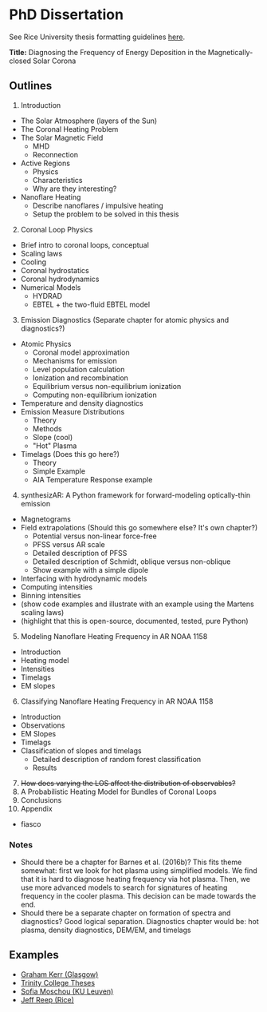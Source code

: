 # PhD Dissertation

See Rice University thesis formatting guidelines [here](https://graduate.rice.edu/thesisformat).

**Title:** Diagnosing the Frequency of Energy Deposition in the Magnetically-closed Solar Corona

## Outlines

1. Introduction
  * The Solar Atmosphere (layers of the Sun)
  * The Coronal Heating Problem
  * The Solar Magnetic Field
    * MHD
    * Reconnection
  * Active Regions
    * Physics
    * Characteristics
    * Why are they interesting?
  * Nanoflare Heating
    * Describe nanoflares / impulsive heating
    * Setup the problem to be solved in this thesis
2. Coronal Loop Physics
  * Brief intro to coronal loops, conceptual
  * Scaling laws
  * Cooling
  * Coronal hydrostatics
  * Coronal hydrodynamics
  * Numerical Models
    * HYDRAD
    * EBTEL + the two-fluid EBTEL model
3. Emission Diagnostics (Separate chapter for atomic physics and diagnostics?)
  * Atomic Physics
    * Coronal model approximation
    * Mechanisms for emission
    * Level population calculation
    * Ionization and recombination
    * Equilibrium versus non-equilibrium ionization
    * Computing non-equilibrium ionization
  * Temperature and density diagnostics
  * Emission Measure Distributions
    * Theory
    * Methods
    * Slope (cool)
    * "Hot" Plasma
  * Timelags (Does this go here?)
    * Theory
    * Simple Example
    * AIA Temperature Response example
4. synthesizAR: A Python framework for forward-modeling optically-thin emission
  * Magnetograms
  * Field extrapolations (Should this go somewhere else? It's own chapter?)
    * Potential versus non-linear force-free
    * PFSS versus AR scale
    * Detailed description of PFSS
    * Detailed description of Schmidt, oblique versus non-oblique
    * Show example with a simple dipole
  * Interfacing with hydrodynamic models
  * Computing intensities
  * Binning intensities
  * (show code examples and illustrate with an example using the Martens scaling laws)
  * (highlight that this is open-source, documented, tested, pure Python)
5. Modeling Nanoflare Heating Frequency in AR NOAA 1158
  * Introduction
  * Heating model
  * Intensities
  * Timelags
  * EM slopes
6. Classifying Nanoflare Heating Frequency in AR NOAA 1158
  * Introduction
  * Observations
  * EM Slopes
  * Timelags
  * Classification of slopes and timelags
    * Detailed description of random forest classification
    * Results
7. ~~How does varying the LOS affect the distribution of observables?~~
8. A Probabilistic Heating Model for Bundles of Coronal Loops
9. Conclusions
10. Appendix
  * fiasco

### Notes

* Should there be a chapter for Barnes et al. (2016b)? This fits theme somewhat: first we look for hot plasma using simplified models. We find that it is hard to diagnose heating frequency via hot plasma. Then, we use more advanced models to search for signatures of heating frequency in the cooler plasma. This decision can be made towards the end.
* Should there be a separate chapter on formation of spectra and diagnostics? Good logical separation. Diagnostics chapter would be: hot plasma, density diagnostics, DEM/EM, and timelags

## Examples

* [Graham Kerr (Glasgow)](http://theses.gla.ac.uk/7895/)
* [Trinity College Theses](https://www.tcd.ie/Physics/research/themes/astrophysics/theses/)
* [Sofia Moschou (KU Leuven)](https://perswww.kuleuven.be/~u0016541/MHD_sheets_pdf/thesisSofia.pdf)
* [Jeff Reep (Rice)](https://scholarship.rice.edu/handle/1911/88108)
